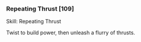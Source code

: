 ### Repeating Thrust [109]

Skill: Repeating Thrust

Twist to build power, then unleash a flurry of thrusts.